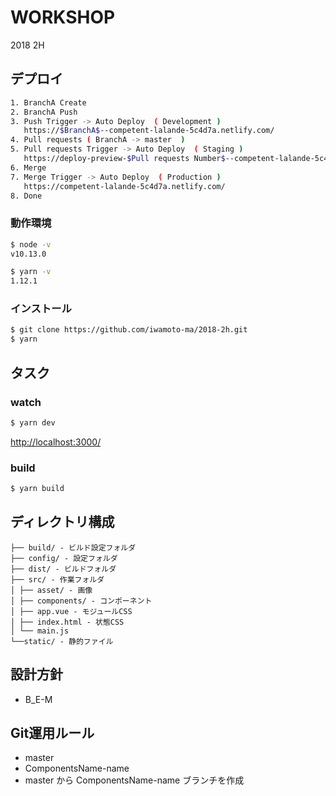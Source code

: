 # WORKSHOP
2018 2H

## デプロイ
```sh
1. BranchA Create
2. BranchA Push
3. Push Trigger -> Auto Deploy  ( Development )
   https://$BranchA$--competent-lalande-5c4d7a.netlify.com/
4. Pull requests ( BranchA -> master  )
5. Pull requests Trigger -> Auto Deploy  ( Staging )
   https://deploy-preview-$Pull requests Number$--competent-lalande-5c4d7a.netlify.com/
6. Merge
7. Merge Trigger -> Auto Deploy  ( Production )
   https://competent-lalande-5c4d7a.netlify.com/
8. Done
```

### 動作環境
```sh
$ node -v
v10.13.0

$ yarn -v
1.12.1
```
### インストール
```sh
$ git clone https://github.com/iwamoto-ma/2018-2h.git
$ yarn
```

## タスク
### watch
```sh
$ yarn dev
```
<http://localhost:3000/>

### build
```sh
$ yarn build
```

## ディレクトリ構成
```
├── build/ - ビルド設定フォルダ
├── config/ - 設定フォルダ
├── dist/ - ビルドフォルダ
├── src/ - 作業フォルダ
│ ├── asset/ - 画像
│ ├── components/ - コンポーネント
│ ├── app.vue - モジュールCSS
│ ├── index.html - 状態CSS
│ └── main.js
└──static/ - 静的ファイル
```

## 設計方針
+ B_E-M

## Git運用ルール
+ master
+ ComponentsName-name
+ master から ComponentsName-name ブランチを作成
